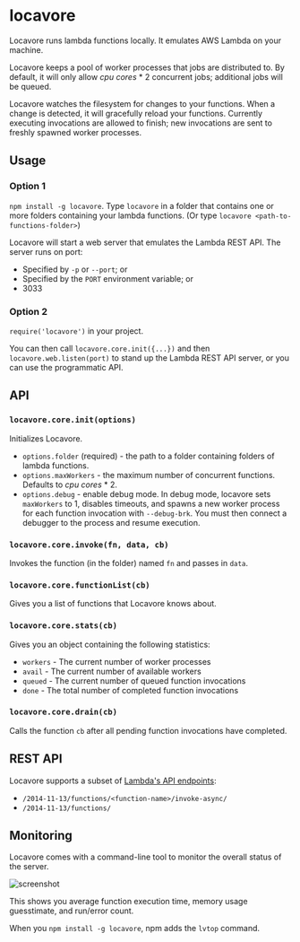 locavore
========

Locavore runs lambda functions locally.  It emulates AWS Lambda on your machine.

Locavore keeps a pool of worker processes that jobs are distributed to.  By default, it will only allow *cpu cores* * 2 concurrent jobs; additional jobs will be queued.

Locavore watches the filesystem for changes to your functions.  When a change is detected, it will gracefully reload your functions.  Currently executing invocations are allowed to finish; new invocations are sent to freshly spawned worker processes.

Usage
-----

### Option 1
`npm install -g locavore`.  Type `locavore` in a folder that contains one or more folders containing your lambda functions.  (Or type `locavore <path-to-functions-folder>`)

Locavore will start a web server that emulates the Lambda REST API.  The server runs on port:

- Specified by `-p` or `--port`; or
- Specified by the `PORT` environment variable; or
- 3033

### Option 2
`require('locavore')` in your project.  

You can then call `locavore.core.init({...})` and then `locavore.web.listen(port)` to stand up the Lambda REST API server, or you can use the programmatic API.

API
---

### `locavore.core.init(options)`

Initializes Locavore.

- `options.folder` (required) - the path to a folder containing folders of lambda functions.
- `options.maxWorkers` - the maximum number of concurrent functions.  Defaults to *cpu cores* * 2.
- `options.debug` - enable debug mode.  In debug mode, locavore sets `maxWorkers` to 1, disables timeouts, and spawns a new worker process for each function invocation with `--debug-brk`.  You must then connect a debugger to the process and resume execution.

### `locavore.core.invoke(fn, data, cb)`

Invokes the function (in the folder) named `fn` and passes in `data`.

### `locavore.core.functionList(cb)`

Gives you a list of functions that Locavore knows about.

### `locavore.core.stats(cb)`

Gives you an object containing the following statistics:

- `workers` - The current number of worker processes
- `avail` - The current number of available workers
- `queued` - The current number of queued function invocations
- `done` - The total number of completed function invocations

### `locavore.core.drain(cb)`

Calls the function `cb` after all pending function invocations have completed.

REST API
--------

Locavore supports a subset of [Lambda's API endpoints](http://docs.aws.amazon.com/lambda/latest/dg/API_Operations.html):

- `/2014-11-13/functions/<function-name>/invoke-async/`
- `/2014-11-13/functions/`

Monitoring
----------

Locavore comes with a command-line tool to monitor the overall status of the server.

![screenshot](http://i.imgur.com/4tEL0jM.png)

This shows you average function execution time, memory usage guesstimate, and run/error count.

When you `npm install -g locavore`, npm adds the `lvtop` command.